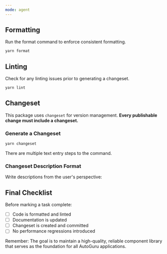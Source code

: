 ```yaml
---
mode: agent
---
```


## Formatting

Run the format command to enforce consistent formatting.

```bash
yarn format
```

## Linting

Check for any linting issues prior to generating a changeset.

```bash
yarn lint
```

## Changeset

This package uses `changeset` for version management. **Every publishable change
must include a changeset.**

### Generate a Changeset

```bash
yarn changeset
```

There are multiple text entry steps to the command.

### Changeset Description Format

Write descriptions from the user's perspective:

## Final Checklist

Before marking a task complete:

- [ ] Code is formatted and linted
- [ ] Documentation is updated
- [ ] Changeset is created and committed
- [ ] No performance regressions introduced

Remember: The goal is to maintain a high-quality, reliable component library
that serves as the foundation for all AutoGuru applications.
